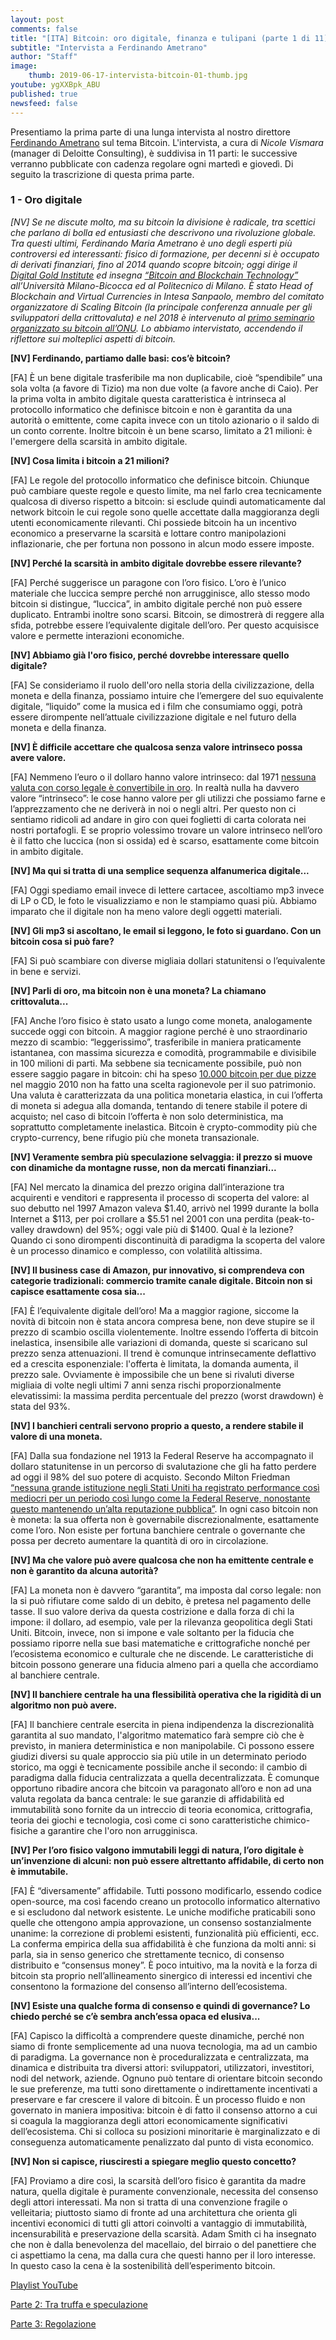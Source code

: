 ```yaml
---
layout: post
comments: false
title: "[ITA] Bitcoin: oro digitale, finanza e tulipani (parte 1 di 11)"
subtitle: "Intervista a Ferdinando Ametrano"
author: "Staff"
image:
    thumb: 2019-06-17-intervista-bitcoin-01-thumb.jpg
youtube: ygXXBpk_ABU
published: true
newsfeed: false
---
```


Presentiamo la prima parte di una lunga intervista al nostro direttore
[Ferdinando Ametrano](https://www.ametrano.net) sul tema Bitcoin.
L'intervista, a cura di *Nicole Vismara* (manager di Deloitte Consulting), è suddivisa in 11 parti: le successive verranno pubblicate con cadenza regolare ogni martedì e giovedì. Di seguito la trascrizione di questa prima parte.

### 1 - Oro digitale

*[NV] Se ne discute molto, ma su bitcoin la divisione è radicale, tra scettici che parlano di bolla ed entusiasti che descrivono una rivoluzione globale. Tra questi ultimi, Ferdinando Maria Ametrano è uno degli esperti più controversi ed interessanti: fisico di formazione, per decenni si è occupato di derivati finanziari, fino al 2014 quando scopre bitcoin; oggi dirige il
[Digital Gold Institute](https://dgi.io/full-team/) ed insegna
[“Bitcoin and Blockchain Technology”](http://www.ametrano.net/bbt/) all’Università Milano-Bicocca ed al Politecnico di Milano. È stato Head of Blockchain and Virtual Currencies in Intesa Sanpaolo, membro del comitato organizzatore di Scaling Bitcoin (la principale conferenza annuale per gli sviluppatori della crittovaluta) e nel 2018 è intervenuto al [primo seminario organizzato su bitcoin all’ONU](https://www.youtube.com/watch?v=VbwUwioZ9F0&t=330s&list=PLrVvuryXHYTezxoQBL7Lw3svQEVd2uTzZ&index=10). Lo abbiamo intervistato, accendendo il riflettore sui molteplici aspetti di bitcoin.*

**[NV] Ferdinando, partiamo dalle basi: cos’è bitcoin?**

[FA] È un bene digitale trasferibile ma non duplicabile, cioè “spendibile” una sola volta (a favore di Tizio) ma non due volte (a favore anche di Caio). Per la prima volta in ambito digitale questa caratteristica è intrinseca al protocollo informatico che definisce bitcoin e non è garantita da una autorità o emittente, come capita invece con un titolo azionario o il saldo di un conto corrente. Inoltre bitcoin è un bene scarso, limitato a 21 milioni: è l'emergere della scarsità in ambito digitale.

**[NV] Cosa limita i bitcoin a 21 milioni?**

[FA] Le regole del protocollo informatico che definisce bitcoin. Chiunque può cambiare queste regole e questo limite, ma nel farlo crea tecnicamente qualcosa di diverso rispetto a bitcoin: si esclude quindi automaticamente dal network bitcoin le cui regole sono quelle accettate dalla maggioranza degli utenti economicamente rilevanti. Chi possiede bitcoin ha un incentivo economico a preservarne la scarsità e lottare contro manipolazioni inflazionarie, che per fortuna non possono in alcun modo essere imposte.

**[NV] Perché la scarsità in ambito digitale dovrebbe essere rilevante?**

[FA] Perché suggerisce un paragone con l’oro fisico. L’oro è l’unico materiale che luccica sempre perché non arrugginisce, allo stesso modo bitcoin si distingue, “luccica”, in ambito digitale perché non può essere duplicato. Entrambi inoltre sono scarsi. Bitcoin, se dimostrerà di reggere alla sfida, potrebbe essere l’equivalente digitale dell’oro. Per questo acquisisce valore e permette interazioni economiche.

**[NV] Abbiamo già l'oro fisico, perché dovrebbe interessare quello digitale?**

[FA] Se consideriamo il ruolo dell'oro nella storia della civilizzazione, della moneta e della finanza, possiamo intuire che l’emergere del suo equivalente digitale, “liquido” come la musica ed i film che consumiamo oggi, potrà essere dirompente nell’attuale civilizzazione digitale e nel futuro della moneta e della finanza.

**[NV] È difficile accettare che qualcosa senza valore intrinseco possa avere valore.**

[FA] Nemmeno l’euro o il dollaro hanno valore intrinseco: dal 1971 [nessuna valuta con corso legale è convertibile in oro](https://www.federalreservehistory.org/essays/gold_convertibility_ends). In realtà nulla ha davvero valore “intrinseco”: le cose hanno valore per gli utilizzi che possiamo farne e l’apprezzamento che ne deriverà in noi o negli altri. Per questo non ci sentiamo ridicoli ad andare in giro con quei foglietti di carta colorata nei nostri portafogli. E se proprio volessimo trovare un valore intrinseco nell’oro è il fatto che luccica (non si ossida) ed è scarso, esattamente come bitcoin in ambito digitale.

**[NV] Ma qui si tratta di una semplice sequenza alfanumerica digitale...**

[FA] Oggi spediamo email invece di lettere cartacee, ascoltiamo mp3 invece di LP o CD, le foto le visualizziamo e non le stampiamo quasi più. Abbiamo imparato che il digitale non ha meno valore degli oggetti materiali.

**[NV] Gli mp3 si ascoltano, le email si leggono, le foto si guardano. Con un bitcoin cosa si può fare?**

[FA] Si può scambiare con diverse migliaia dollari statunitensi o l’equivalente in bene e servizi.

**[NV] Parli di oro, ma bitcoin non è una moneta? La chiamano crittovaluta...**

[FA] Anche l’oro fisico è stato usato a lungo come moneta, analogamente succede oggi con bitcoin. A maggior ragione perché è uno straordinario mezzo di scambio: “leggerissimo”, trasferibile in maniera praticamente istantanea, con massima sicurezza e comodità, programmabile e divisibile in 100 milioni di parti. Ma sebbene sia tecnicamente possibile, può non essere saggio pagare in bitcoin: chi ha speso [10.000 bitcoin per due pizze](https://bitcointalk.org/index.php?topic=137.msg1195#msg1) nel maggio 2010 non ha fatto una scelta ragionevole per il suo patrimonio. Una valuta è caratterizzata da una politica monetaria elastica, in cui l’offerta di moneta si adegua alla domanda, tentando di tenere stabile il potere di acquisto; nel caso di bitcoin l’offerta è non solo deterministica, ma soprattutto completamente inelastica. Bitcoin è crypto-commodity più che crypto-currency, bene rifugio più che moneta transazionale.

**[NV] Veramente sembra più speculazione selvaggia: il prezzo si muove con dinamiche da montagne russe, non da mercati finanziari...**

[FA] Nel mercato la dinamica del prezzo origina dall’interazione tra acquirenti e venditori e rappresenta il processo di scoperta del valore: al suo debutto nel 1997 Amazon valeva $1.40, arrivò nel 1999 durante la bolla Internet a $113, per poi crollare a $5.51 nel 2001 con una perdita (peak-to-valley drawdown) del 95%; oggi vale più di $1400. Qual è la lezione? Quando ci sono dirompenti discontinuità di paradigma la scoperta del valore è un processo dinamico e complesso, con volatilità altissima.

**[NV] Il business case di Amazon, pur innovativo, si comprendeva con categorie tradizionali: commercio tramite canale digitale. Bitcoin non si capisce esattamente cosa sia...**

[FA] È l’equivalente digitale dell’oro! Ma a maggior ragione, siccome la novità di bitcoin non è stata ancora compresa bene, non deve stupire se il prezzo di scambio oscilla violentemente. Inoltre essendo l’offerta di bitcoin inelastica, insensibile alle variazioni di domanda, queste si scaricano sul prezzo senza attenuazioni. Il trend è comunque intrinsecamente deflattivo ed a crescita esponenziale: l'offerta è limitata, la domanda aumenta, il prezzo sale. Ovviamente è impossibile che un bene si rivaluti diverse migliaia di volte negli ultimi 7 anni senza rischi proporzionalmente elevatissimi: la massima perdita percentuale del prezzo (worst drawdown) è stata del 93%.

**[NV] I banchieri centrali servono proprio a questo, a rendere stabile il valore di una moneta.**

[FA] Dalla sua fondazione nel 1913 la Federal Reserve ha accompagnato il dollaro statunitense in un percorso di svalutazione che gli ha fatto perdere ad oggi il 98% del suo potere di acquisto. Secondo Milton Friedman [“nessuna grande istituzione negli Stati Uniti ha registrato performance così mediocri per un periodo così lungo come la Federal Reserve, nonostante questo mantenendo un’alta reputazione pubblica”](https://miltonfriedman.hoover.org/friedman_images/Collections/2016c21/WSJ_04_15_1988.pdf). In ogni caso bitcoin non è moneta: la sua offerta non è governabile discrezionalmente, esattamente come l’oro. Non esiste per fortuna banchiere centrale o governante che possa per decreto aumentare la quantità di oro in circolazione.

**[NV] Ma che valore può avere qualcosa che non ha emittente centrale e non è garantito da alcuna autorità?**

[FA] La moneta non è davvero “garantita”, ma imposta dal corso legale: non la si può rifiutare come saldo di un debito, è pretesa nel pagamento delle tasse. Il suo valore deriva da questa costrizione e dalla forza di chi la impone: il dollaro, ad esempio, vale per la rilevanza geopolitica degli Stati Uniti. Bitcoin, invece, non si impone e vale soltanto per la fiducia che possiamo riporre nella sue basi matematiche e crittografiche nonché per l’ecosistema economico e culturale che ne discende. Le caratteristiche di bitcoin possono generare una fiducia almeno pari a quella che accordiamo al banchiere centrale.

**[NV] Il banchiere centrale ha una flessibilità operativa che la rigidità di un algoritmo non può avere.**

[FA] Il banchiere centrale esercita in piena indipendenza la discrezionalità garantita al suo mandato, l'algoritmo matematico farà sempre ciò che è previsto, in maniera deterministica e non manipolabile. Ci possono essere giudizi diversi su quale approccio sia più utile in un determinato periodo storico, ma oggi è tecnicamente possibile anche il secondo: il cambio di paradigma dalla fiducia centralizzata a quella decentralizzata. È comunque opportuno ribadire ancora che bitcoin va paragonato all’oro e non ad una valuta regolata da banca centrale: le sue garanzie di affidabilità ed immutabilità sono fornite da un intreccio di teoria economica, crittografia, teoria dei giochi e tecnologia, così come ci sono caratteristiche chimico-fisiche a garantire che l'oro non arrugginisca.

**[NV] Per l’oro fisico valgono immutabili leggi di natura, l’oro digitale è un’invenzione di alcuni: non può essere altrettanto affidabile, di certo non è immutabile.**

[FA] È “diversamente” affidabile. Tutti possono modificarlo, essendo codice open-source, ma così facendo creano un protocollo informatico alternativo e si escludono dal network esistente. Le uniche modifiche praticabili sono quelle che ottengono ampia approvazione, un consenso sostanzialmente unanime: la correzione di problemi esistenti, funzionalità più efficienti, ecc. La conferma empirica della sua affidabilità è che funziona da molti anni: si parla, sia in senso generico che strettamente tecnico, di consenso distribuito e “consensus money”. È poco intuitivo, ma la novità e la forza di bitcoin sta proprio nell’allineamento sinergico di interessi ed incentivi che consentono la formazione del consenso all’interno dell’ecosistema.

**[NV] Esiste una qualche forma di consenso e quindi di governance? Lo chiedo perché se c’è sembra anch’essa opaca ed elusiva...**

[FA] Capisco la difficoltà a comprendere queste dinamiche, perché non siamo di fronte semplicemente ad una nuova tecnologia, ma ad un cambio di paradigma. La governance non è proceduralizzata e centralizzata, ma dinamica e distribuita tra diversi attori: sviluppatori, utilizzatori, investitori, nodi del network, aziende. Ognuno può tentare di orientare bitcoin secondo le sue preferenze, ma tutti sono direttamente o indirettamente incentivati a preservare e far crescere il valore di bitcoin. È un processo fluido e non governato in maniera impositiva: bitcoin è di fatto il consenso attorno a cui si coagula la maggioranza degli attori economicamente significativi dell’ecosistema. Chi si colloca su posizioni minoritarie è marginalizzato e di conseguenza automaticamente penalizzato dal punto di vista economico.

**[NV] Non si capisce, riusciresti a spiegare meglio questo concetto?**

[FA] Proviamo a dire così, la scarsità dell’oro fisico è garantita da madre natura, quella digitale è puramente convenzionale, necessita del consenso degli attori interessati. Ma non si tratta di una convenzione fragile o velleitaria; piuttosto siamo di fronte ad una architettura che orienta gli incentivi economici di tutti gli attori coinvolti a vantaggio di immutabilità, incensurabilità e preservazione della scarsità. Adam Smith ci ha insegnato che non è dalla benevolenza del macellaio, del birraio o del panettiere che ci aspettiamo la cena, ma dalla cura che questi hanno per il loro interesse. In questo caso la cena è la sostenibilità dell’esperimento bitcoin.

[Playlist YouTube](https://www.youtube.com/playlist?list=PLTLa2tRY91LKw5CrWIFFeIws08Sr7q-jC)

[Parte 2: Tra truffa e speculazione](https://dgi.io/2019/06/20/intervista-bitcoin-02.html)

[Parte 3: Regolazione](https://dgi.io/2019/06/25/intervista-bitcoin-03.html)
